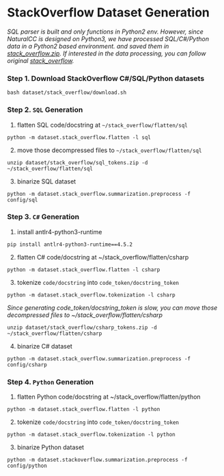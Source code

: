 # StackOverflow Dataset Generation
*SQL parser is built and only functions in Python2 env.
However, since NaturalCC is designed on Python3, we have processed SQL/C#/Python data in a Python2 based environment. 
and saved them in [stack_overflow.zip](dataset/stack_overflow/stack_overflow.zip).
If interested in the data processing, you can follow original [stack_overflow](https://github.com/sriniiyer/stack_overflow).*

### Step 1. Download StackOverflow C#/SQL/Python datasets
```shell script
bash dataset/stack_overflow/download.sh
```

### Step 2. ```SQL``` Generation
1) flatten SQL code/docstring at ```~/stack_overflow/flatten/sql```
```shell script
python -m dataset.stack_overflow.flatten -l sql
```
2) move those decompressed files to ```~/stack_overflow/flatten/sql```
```shell script
unzip dataset/stack_overflow/sql_tokens.zip -d ~/stack_overflow/flatten/sql
``` 
3) binarize SQL dataset
```shell script
python -m dataset.stack_overflow.summarization.preprocess -f config/sql
```

### Step 3. ```C#``` Generation
1) install antlr4-python3-runtime
```shell script
pip install antlr4-python3-runtime==4.5.2
```
2) flatten C# code/docstring at ~/stack_overflow/flatten/csharp
```shell script
python -m dataset.stack_overflow.flatten -l csharp
```
3) tokenize ```code/docstring``` into ```code_token/docstring_token```
```shell script
python -m dataset.stack_overflow.tokenization -l csharp
```
*Since generating code_token/docstring_token is slow, you can move those decompressed files to ~/stack_overflow/flatten/csharp*
```shell script
unzip dataset/stack_overflow/csharp_tokens.zip -d ~/stack_overflow/flatten/csharp
``` 
4) binarize C# dataset
```shell script
python -m dataset.stack_overflow.summarization.preprocess -f config/csharp
```


### Step 4. ```Python``` Generation
1) flatten Python code/docstring at ~/stack_overflow/flatten/python
```shell script
python -m dataset.stack_overflow.flatten -l python
```
2) tokenize ```code/docstring``` into ```code_token/docstring_token```
```shell script
python -m dataset.stack_overflow.tokenization -l python
```
3) binarize Python dataset
```shell script
python -m dataset.stackoverflow.summarization.preprocess -f config/python
```